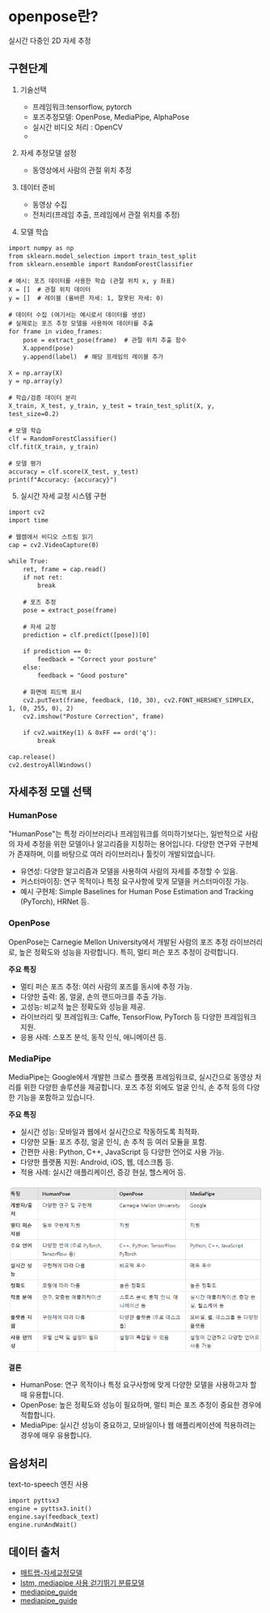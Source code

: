 # openpose란?
실시간 다중인 2D 자세 추정

## 구현단계
1. 기술선택
   - 프레임워크:tensorflow, pytorch
   - 포즈추정모델: OpenPose, MediaPipe, AlphaPose
   - 실시간 비디오 처리 : OpenCV
   - 
2. 자세 추정모델 설정
   - 동영상에서 사람의 관절 위치 추정
  
3. 데이터 준비
   - 동영상 수집
   - 전처리(프레임 추출, 프레임에서 관절 위치를 추정)
  
4. 모델 학습

```
import numpy as np
from sklearn.model_selection import train_test_split
from sklearn.ensemble import RandomForestClassifier

# 예시: 포즈 데이터를 사용한 학습 (관절 위치 x, y 좌표)
X = []  # 관절 위치 데이터
y = []  # 레이블 (올바른 자세: 1, 잘못된 자세: 0)

# 데이터 수집 (여기서는 예시로서 데이터를 생성)
# 실제로는 포즈 추정 모델을 사용하여 데이터를 추출
for frame in video_frames:
    pose = extract_pose(frame)  # 관절 위치 추출 함수
    X.append(pose)
    y.append(label)  # 해당 프레임의 레이블 추가

X = np.array(X)
y = np.array(y)

# 학습/검증 데이터 분리
X_train, X_test, y_train, y_test = train_test_split(X, y, test_size=0.2)

# 모델 학습
clf = RandomForestClassifier()
clf.fit(X_train, y_train)

# 모델 평가
accuracy = clf.score(X_test, y_test)
print(f"Accuracy: {accuracy}")

```

5. 실시간 자세 교정 시스템 구현

```
import cv2
import time

# 웹캠에서 비디오 스트림 읽기
cap = cv2.VideoCapture(0)

while True:
    ret, frame = cap.read()
    if not ret:
        break

    # 포즈 추정
    pose = extract_pose(frame)
    
    # 자세 교정
    prediction = clf.predict([pose])[0]
    
    if prediction == 0:
        feedback = "Correct your posture"
    else:
        feedback = "Good posture"

    # 화면에 피드백 표시
    cv2.putText(frame, feedback, (10, 30), cv2.FONT_HERSHEY_SIMPLEX, 1, (0, 255, 0), 2)
    cv2.imshow("Posture Correction", frame)
    
    if cv2.waitKey(1) & 0xFF == ord('q'):
        break

cap.release()
cv2.destroyAllWindows()

```

## 자세추정 모델 선택
### HumanPose
"HumanPose"는 특정 라이브러리나 프레임워크를 의미하기보다는, 일반적으로 사람의 자세 추정을 위한 모델이나 알고리즘을 지칭하는 용어입니다. 다양한 연구와 구현체가 존재하며, 이를 바탕으로 여러 라이브러리나 툴킷이 개발되었습니다.

- 유연성: 다양한 알고리즘과 모델을 사용하여 사람의 자세를 추정할 수 있음.
- 커스터마이징: 연구 목적이나 특정 요구사항에 맞게 모델을 커스터마이징 가능.
- 예시 구현체: Simple Baselines for Human Pose Estimation and Tracking (PyTorch), HRNet 등.

### OpenPose
OpenPose는 Carnegie Mellon University에서 개발된 사람의 포즈 추정 라이브러리로, 높은 정확도와 성능을 자랑합니다. 특히, 멀티 퍼슨 포즈 추정이 강력합니다.

**주요 특징**
- 멀티 퍼슨 포즈 추정: 여러 사람의 포즈를 동시에 추정 가능.
- 다양한 출력: 몸, 얼굴, 손의 랜드마크를 추출 가능.
- 고성능: 비교적 높은 정확도와 성능을 제공.
- 라이브러리 및 프레임워크: Caffe, TensorFlow, PyTorch 등 다양한 프레임워크 지원.
- 응용 사례: 스포츠 분석, 동작 인식, 애니메이션 등.

### MediaPipe
MediaPipe는 Google에서 개발한 크로스 플랫폼 프레임워크로, 실시간으로 동영상 처리를 위한 다양한 솔루션을 제공합니다. 포즈 추정 외에도 얼굴 인식, 손 추적 등의 다양한 기능을 포함하고 있습니다.

**주요 특징**
- 실시간 성능: 모바일과 웹에서 실시간으로 작동하도록 최적화.
- 다양한 모듈: 포즈 추정, 얼굴 인식, 손 추적 등 여러 모듈을 포함.
- 간편한 사용: Python, C++, JavaScript 등 다양한 언어로 사용 가능.
- 다양한 플랫폼 지원: Android, iOS, 웹, 데스크톱 등.
- 적용 사례: 실시간 애플리케이션, 증강 현실, 헬스케어 등.

![비교](자세추정모델비교.png)

**결론**
- HumanPose: 연구 목적이나 특정 요구사항에 맞게 다양한 모델을 사용하고자 할 때 유용합니다.
- OpenPose: 높은 정확도와 성능이 필요하며, 멀티 퍼슨 포즈 추정이 중요한 경우에 적합합니다.
- MediaPipe: 실시간 성능이 중요하고, 모바일이나 웹 애플리케이션에 적용하려는 경우에 매우 유용합니다.


## 음성처리
text-to-speech 엔진 사용
```
import pyttsx3
engine = pyttsx3.init()
engine.say(feedback_text)
engine.runAndWait()
```


## 데이터 출처

- [매트랩-자세교정모델](https://www.mathworks.com/matlabcentral/fileexchange/132857-matlab-ai-2023_)
- [lstm, mediapipe 사용 걷기뛰기 분류모델](https://blog.naver.com/112fkdldjs/222972860886)
- [mediapipe_guide](https://ai.google.dev/edge/mediapipe/solutions/guide?hl=ko)
- [mediapipe_guide](https://ai.google.dev/edge/mediapipe/solutions/guide?hl=ko)